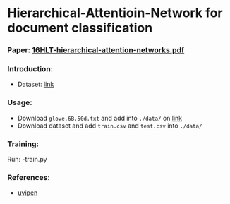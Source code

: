 # Hierarchical-Attentioin-Network for document classification

### Paper: [16HLT-hierarchical-attention-networks.pdf](https://www.cs.cmu.edu/~./hovy/papers/16HLT-hierarchical-attention-networks.pdf)

### Introduction:
- Dataset: [link](https://drive.google.com/drive/u/0/folders/0Bz8a_Dbh9Qhbfll6bVpmNUtUcFdjYmF2SEpmZUZUcVNiMUw1TWN6RDV3a0JHT3kxLVhVR2M?resourcekey=0-TLwzfR2O-D2aPitmn5o9VQ)

### Usage:
- Download `glove.6B.50d.txt` and add into `./data/` on [link](https://nlp.stanford.edu/projects/glove/)
- Download dataset and add `train.csv` and `test.csv` into `./data/`

### Training:
Run: 
-train.py

### References:
- [uvipen](https://github.com/uvipen/Hierarchical-attention-networks-pytorch/?tab=readme-ov-file#datasets)

